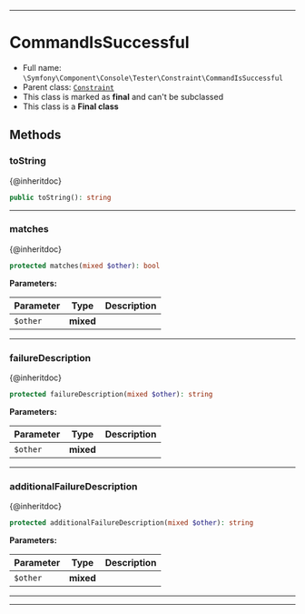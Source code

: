 ***

# CommandIsSuccessful

* Full name: `\Symfony\Component\Console\Tester\Constraint\CommandIsSuccessful`
* Parent class: [`Constraint`](../../../../../PHPUnit/Framework/Constraint/Constraint.md)
* This class is marked as **final** and can't be subclassed
* This class is a **Final class**

## Methods

### toString

{@inheritdoc}

```php
public toString(): string
```

***

### matches

{@inheritdoc}

```php
protected matches(mixed $other): bool
```

**Parameters:**

| Parameter | Type | Description |
|-----------|------|-------------|
| `$other` | **mixed** |  |

***

### failureDescription

{@inheritdoc}

```php
protected failureDescription(mixed $other): string
```

**Parameters:**

| Parameter | Type | Description |
|-----------|------|-------------|
| `$other` | **mixed** |  |

***

### additionalFailureDescription

{@inheritdoc}

```php
protected additionalFailureDescription(mixed $other): string
```

**Parameters:**

| Parameter | Type | Description |
|-----------|------|-------------|
| `$other` | **mixed** |  |

***


***

